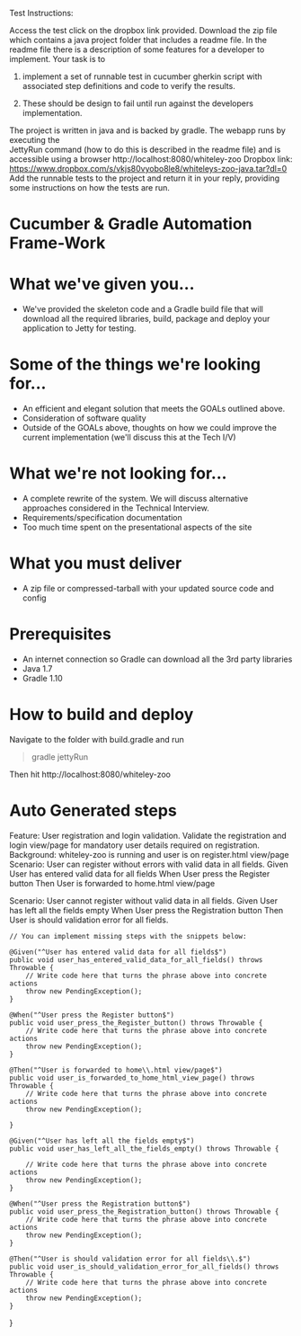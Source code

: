 Test Instructions:

Access the test click on the dropbox link provided. Download the zip file which contains a java project folder that 
includes a readme file. In the readme file there is a description of some features for a developer to implement. 
Your task is to 

1. implement a set of runnable test in cucumber gherkin script with associated step definitions and code 
to verify the results. 

2. These should be design to fail until run against the developers implementation.
 
The project is written in java and is backed by gradle. The webapp runs by executing the  
JettyRun command (how to do this is described in the readme file) and is accessible using a browser 
http://localhost:8080/whiteley-zoo
Dropbox link: https://www.dropbox.com/s/vkjs80vyobo8le8/whiteleys-zoo-java.tar?dl=0
Add the runnable tests to the project and return it in your reply, providing some instructions on how the tests are run.


Cucumber & Gradle Automation Frame-Work
=============


What we've given you...
=================
* We've provided the skeleton code and a Gradle build file that will download all the required libraries, build, package and deploy your application to Jetty for testing.


Some of the things we're looking for...
=======================================
* An efficient and elegant solution that meets the GOALs outlined above.
* Consideration of software quality
* Outside of the GOALs above, thoughts on how we could improve the current implementation (we'll discuss this at the Tech I/V)

What we're not looking for...
===================================
* A complete rewrite of the system.  We will discuss alternative approaches considered in the Technical Interview.
* Requirements/specification documentation
* Too much time spent on the presentational aspects of the site

What you must deliver
=====================
* A zip file or compressed-tarball with your updated source code and config


Prerequisites
========
* An internet connection so Gradle can download all the 3rd party libraries
* Java 1.7
* Gradle 1.10


How to build and deploy
================
Navigate to the folder with build.gradle and run
> gradle jettyRun

Then hit http://localhost:8080/whiteley-zoo


Auto Generated steps
================
Feature: User registration and login validation.
  Validate the registration and login view/page for mandatory user details required on registration.
  Background: whiteley-zoo is running and user is on register.html view/page
  Scenario: User can register without errors with valid data in all fields.
    Given User has entered valid data for all fields
    When  User press the Register button
    Then  User is forwarded to home.html view/page

  Scenario: User cannot register without valid data in all fields.
    Given User has left all the fields empty
    When User press the Registration button
    Then User is should validation error for all fields.


    // You can implement missing steps with the snippets below:

    @Given("^User has entered valid data for all fields$")
    public void user_has_entered_valid_data_for_all_fields() throws Throwable {
        // Write code here that turns the phrase above into concrete actions
        throw new PendingException();
    }

    @When("^User press the Register button$")
    public void user_press_the_Register_button() throws Throwable {
        // Write code here that turns the phrase above into concrete actions
        throw new PendingException();
    }

    @Then("^User is forwarded to home\\.html view/page$")
    public void user_is_forwarded_to_home_html_view_page() throws Throwable {
        // Write code here that turns the phrase above into concrete actions
        throw new PendingException();

    }

    @Given("^User has left all the fields empty$")
    public void user_has_left_all_the_fields_empty() throws Throwable {

        // Write code here that turns the phrase above into concrete actions
        throw new PendingException();
    }

    @When("^User press the Registration button$")
    public void user_press_the_Registration_button() throws Throwable {
        // Write code here that turns the phrase above into concrete actions
        throw new PendingException();
    }

    @Then("^User is should validation error for all fields\\.$")
    public void user_is_should_validation_error_for_all_fields() throws Throwable {
        // Write code here that turns the phrase above into concrete actions
        throw new PendingException();
    }

}